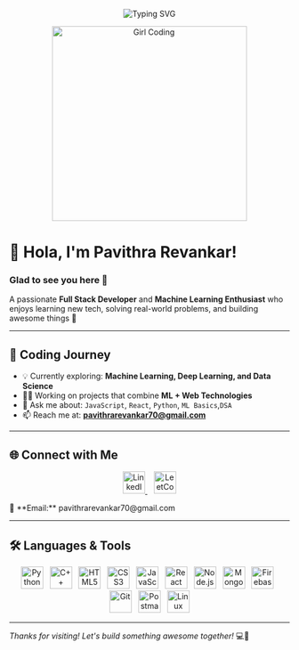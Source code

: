 <!-- Animated Header -->
<p align="center" style="padding: 0 20px;">
  <img src="https://readme-typing-svg.herokuapp.com?font=Fira+Code&weight=500&size=28&pause=1000&center=true&width=700&lines=Hello+%F0%9F%91%8B%2C+I'm+Pavithra+Revankar!;Full+Stack+Developer+%7C+ML+Enthusiast;Always+Learning+%F0%9F%93%9A;Building+cool+projects+everyday+%F0%9F%92%BB" alt="Typing SVG" />
</p>

<!-- Girl Using Laptop Image -->
<p align="center">
  <img src="https://github.com/user-attachments/assets/34f87e98-3051-4b6c-8288-35011dbd0342" width="350" alt="Girl Coding">
</p>
 
# 👋 Hola, I'm Pavithra Revankar!  
### Glad to see you here 👀  
A passionate **Full Stack Developer** and **Machine Learning Enthusiast** who enjoys learning new tech, solving real-world problems, and building awesome things 🚀

---

## 🧠 Coding Journey

- 💡 Currently exploring: **Machine Learning, Deep Learning, and Data Science**
- 👩‍💻 Working on projects that combine **ML + Web Technologies**
- 💬 Ask me about: `JavaScript`, `React`, `Python`, `ML Basics`,`DSA`
- 📫 Reach me at: **pavithrarevankar70@gmail.com**

---

## 🌐 Connect with Me
<p align="center">
  <a href="https://www.linkedin.com/in/pavithra-revankar-3b569b2b9" target="_blank">
    <img src="https://img.icons8.com/color/48/000000/linkedin.png" width="40" alt="LinkedIn"/>
  </a>
  &nbsp;&nbsp;
  <a href="https://leetcode.com/u/pavithra_revankar" target="_blank">
    <img src="https://cdn.jsdelivr.net/gh/devicons/devicon/icons/leetcode/leetcode-original.svg" width="40" alt="LeetCode"/>
  </a>
</p>
📧 **Email:** pavithrarevankar70@gmail.com

---

## 🛠️ Languages & Tools

<p align="center">
  <img src="https://cdn.jsdelivr.net/gh/devicons/devicon/icons/python/python-original.svg" alt="Python" width="40" height="40" />&nbsp;&nbsp;
  <img src="https://cdn.jsdelivr.net/gh/devicons/devicon/icons/cplusplus/cplusplus-original.svg" alt="C++" width="40" height="40" />&nbsp;&nbsp;
  <img src="https://cdn.jsdelivr.net/gh/devicons/devicon/icons/html5/html5-original.svg" alt="HTML5" width="40" height="40" />&nbsp;&nbsp;
  <img src="https://cdn.jsdelivr.net/gh/devicons/devicon/icons/css3/css3-original.svg" alt="CSS3" width="40" height="40" />&nbsp;&nbsp;
  <img src="https://cdn.jsdelivr.net/gh/devicons/devicon/icons/javascript/javascript-original.svg" alt="JavaScript" width="40" height="40" />&nbsp;&nbsp;
  <img src="https://cdn.jsdelivr.net/gh/devicons/devicon/icons/react/react-original.svg" alt="React" width="40" height="40" />&nbsp;&nbsp;
  <img src="https://cdn.jsdelivr.net/gh/devicons/devicon/icons/nodejs/nodejs-original.svg" alt="Node.js" width="40" height="40" />&nbsp;&nbsp;
  <img src="https://cdn.jsdelivr.net/gh/devicons/devicon/icons/mongodb/mongodb-original.svg" alt="MongoDB" width="40" height="40" />&nbsp;&nbsp;
  <img src="https://cdn.jsdelivr.net/gh/devicons/devicon/icons/firebase/firebase-plain.svg" alt="Firebase" width="40" height="40" />&nbsp;&nbsp;
  <img src="https://cdn.jsdelivr.net/gh/devicons/devicon/icons/git/git-original.svg" alt="Git" width="40" height="40" />&nbsp;&nbsp;
  <img src="https://cdn.jsdelivr.net/gh/devicons/devicon/icons/postman/postman-original.svg" alt="Postman" width="40" height="40" />&nbsp;&nbsp;
  <img src="https://cdn.jsdelivr.net/gh/devicons/devicon/icons/linux/linux-original.svg" alt="Linux" width="40" height="40" />
</p>

---

_Thanks for visiting! Let's build something awesome together!_ 💻🚀
